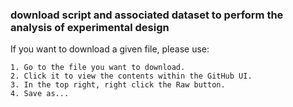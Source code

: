 
### download script and associated dataset to perform the analysis of experimental design

If you want to download a given file, please use:

    1. Go to the file you want to download.
    2. Click it to view the contents within the GitHub UI.
    3. In the top right, right click the Raw button.
    4. Save as...

